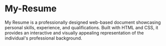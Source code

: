 # My-Resume
My Resume is a professionally designed web-based document showcasing personal skills, experience, and qualifications. Built with HTML and CSS, it provides an interactive and visually appealing representation of the individual's professional background.
